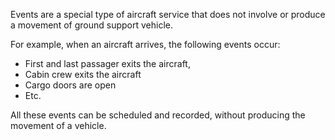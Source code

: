 
Events are a special type of aircraft service that does not involve or produce a movement of ground support vehicle.

For example, when an aircraft arrives, the following events occur:

- First and last passager exits the aircraft,
- Cabin crew exits the aircraft
- Cargo doors are open
- Etc.

All these events can be scheduled and recorded, without producing the movement of a vehicle.